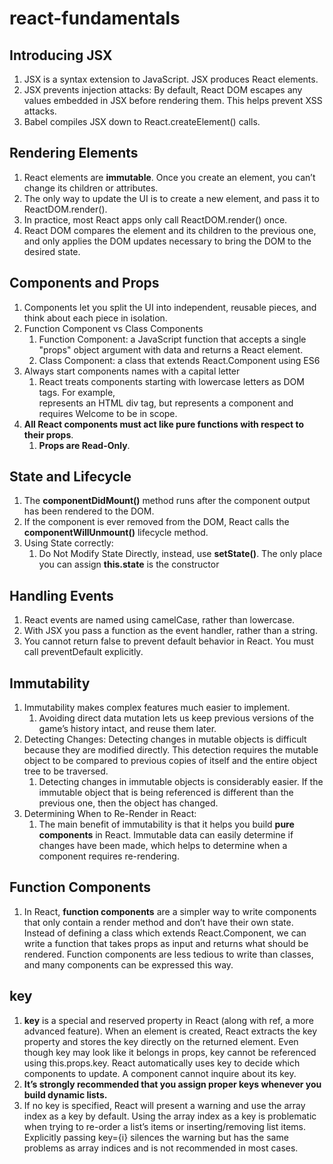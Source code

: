 # react-fundamentals

## Introducing JSX 
1. JSX is a syntax extension to JavaScript. JSX produces React elements.
2. JSX prevents injection attacks: By default, React DOM escapes any values embedded in JSX before rendering them. This helps prevent XSS attacks. 
3. Babel compiles JSX down to React.createElement() calls. 

## Rendering Elements
1. React elements are **immutable**. Once you create an element, you can’t change its children or attributes.
2. The only way to update the UI is to create a new element, and pass it to ReactDOM.render().
3. In practice, most React apps only call ReactDOM.render() once. 
4. React DOM compares the element and its children to the previous one, and only applies the DOM updates necessary to bring the DOM to the desired state.

## Components and Props
1. Components let you split the UI into independent, reusable pieces, and think about each piece in isolation.
2. Function Component vs Class Components
    1. Function Component: a JavaScript function that accepts a single "props" object argument with data and returns a React element.  
    2. Class Component: a class that extends React.Component using ES6
3. Always start components names with a capital letter
    1. React treats components starting with lowercase letters as DOM tags. For example, <div> represents an HTML div tag, but <Welcome> represents a component and requires Welcome to be in scope.
4. **All React components must act like pure functions with respect to their props**.
    1. **Props are Read-Only**.

## State and Lifecycle
1. The **componentDidMount()** method runs after the component output has been rendered to the DOM.
2. If the component is ever removed from the DOM, React calls the **componentWillUnmount()** lifecycle method.
3. Using State correctly:
    1. Do Not Modify State Directly, instead, use **setState()**. The only place you can assign **this.state** is the constructor

## Handling Events
1. React events are named using camelCase, rather than lowercase.
2. With JSX you pass a function as the event handler, rather than a string.
3. You cannot return false to prevent default behavior in React. You must call preventDefault explicitly.

## Immutability
1. Immutability makes complex features much easier to implement.
    1. Avoiding direct data mutation lets us keep previous versions of the game’s history intact, and reuse them later.
2. Detecting Changes: Detecting changes in mutable objects is difficult because they are modified directly. This detection requires the mutable object to be compared to previous copies of itself and the entire object tree to be traversed.
    1. Detecting changes in immutable objects is considerably easier. If the immutable object that is being referenced is different than the previous one, then the object has changed.
3. Determining When to Re-Render in React:
    1. The main benefit of immutability is that it helps you build **pure components** in React. Immutable data can easily determine if changes have been made, which helps to determine when a component requires re-rendering.

## Function Components
1. In React, **function components** are a simpler way to write components that only contain a render method and don’t have their own state. Instead of defining a class which extends React.Component, we can write a function that takes props as input and returns what should be rendered. Function components are less tedious to write than classes, and many components can be expressed this way.

## key
1. **key** is a special and reserved property in React (along with ref, a more advanced feature). When an element is created, React extracts the key property and stores the key directly on the returned element. Even though key may look like it belongs in props, key cannot be referenced using this.props.key. React automatically uses key to decide which components to update. A component cannot inquire about its key.
2. **It’s strongly recommended that you assign proper keys whenever you build dynamic lists.**
3. If no key is specified, React will present a warning and use the array index as a key by default. Using the array index as a key is problematic when trying to re-order a list’s items or inserting/removing list items. Explicitly passing key={i} silences the warning but has the same problems as array indices and is not recommended in most cases.